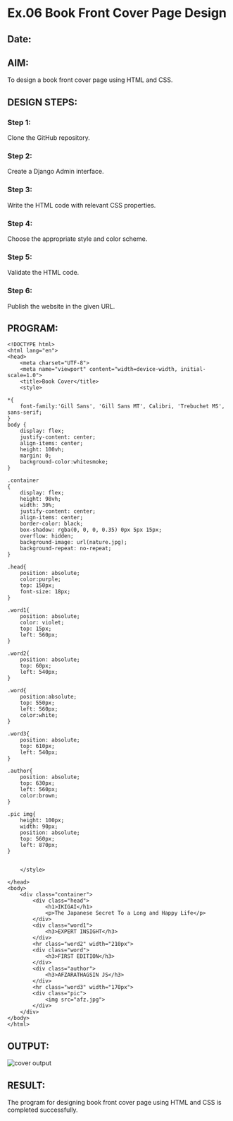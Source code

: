 # Ex.06 Book Front Cover Page Design
## Date:

## AIM:
To design a book front cover page using HTML and CSS.

## DESIGN STEPS:

### Step 1:
Clone the GitHub repository.

### Step 2:
Create a Django Admin interface.

### Step 3:
Write the HTML code with relevant CSS properties.

### Step 4:
Choose the appropriate style and color scheme.

### Step 5:
Validate the HTML code.

### Step 6:
Publish the website in the given URL.

## PROGRAM:

```
<!DOCTYPE html>
<html lang="en">
<head>
    <meta charset="UTF-8">
    <meta name="viewport" content="width=device-width, initial-scale=1.0">
    <title>Book Cover</title>
    <style>
        
*{
    font-family:'Gill Sans', 'Gill Sans MT', Calibri, 'Trebuchet MS', sans-serif;
}
body {
    display: flex;
    justify-content: center;
    align-items: center;
    height: 100vh; 
    margin: 0; 
    background-color:whitesmoke;
}

.container
{
    display: flex;
    height: 98vh;
    width: 30%;    
    justify-content: center;
    align-items: center;
    border-color: black;
    box-shadow: rgba(0, 0, 0, 0.35) 0px 5px 15px;
    overflow: hidden;
    background-image: url(nature.jpg);
    background-repeat: no-repeat;
}

.head{
    position: absolute;
    color:purple;
    top: 150px;
    font-size: 18px;
}

.word1{
    position: absolute;
    color: violet;
    top: 15px;
    left: 560px;
}

.word2{
    position: absolute;
    top: 60px;
    left: 540px;
}

.word{
    position:absolute;
    top: 550px;
    left: 560px;
    color:white;
}

.word3{
    position: absolute;
    top: 610px;
    left: 540px;
}

.author{
    position: absolute;
    top: 630px;
    left: 560px;
    color:brown;
}

.pic img{
    height: 100px;
    width: 90px;
    position: absolute;
    top: 560px;
    left: 870px;
}
        

    </style>
   
</head>
<body>
    <div class="container">
        <div class="head">
            <h1>IKIGAI</h1>
            <p>The Japanese Secret To a Long and Happy Life</p>
        </div>
        <div class="word1">
            <h3>EXPERT INSIGHT</h3>
        </div>
        <hr class="word2" width="210px">
        <div class="word">
            <h3>FIRST EDITION</h3>
        </div>
        <div class="author">
            <h3>AFZARATHAGSIN JS</h3>
        </div>
        <hr class="word3" width="170px">
        <div class="pic">
            <img src="afz.jpg">
        </div>
    </div>
</body>
</html>

```










## OUTPUT:


![cover output](https://github.com/VRVijaykumar123/cover/assets/133218255/a17559d4-ad82-4c06-ba07-7fcd2760d888)









## RESULT:
The program for designing book front cover page using HTML and CSS is completed successfully.
